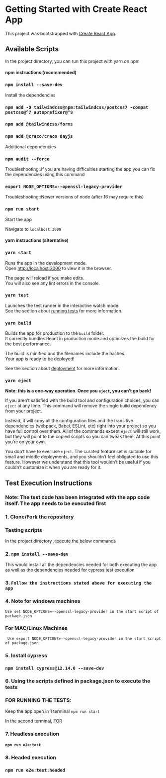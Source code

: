 # Getting Started with Create React App

This project was bootstrapped with [Create React App](https://github.com/facebook/create-react-app).

## Available Scripts

In the project directory, you can run this project with yarn on npm
#### npm instructions (recommended) ####

### `npm install --save-dev`
Install the dependencies

### `npm add -D tailwindcss@npm:tailwindcss/postcss7 -compat postcss@^7 autoprefixer@^9`
### `npm add @tailwindcss/forms`
### `npm add @craco/craco dayjs`
Additional dependencies

### `npm audit --force`
Troubleshooting::If you are having difficulties starting the app you can fix the dependencies using this command 

### `export NODE_OPTIONS=--openssl-legacy-provider`
Troubleshooting::Newer versions of node (after 16 may require this)

### `npm run start`
Start the app

Navigate to `localhost:3000`


#### yarn instructions (alternative) ####

### `yarn start`

Runs the app in the development mode.\
Open [http://localhost:3000](http://localhost:3000) to view it in the browser.

The page will reload if you make edits.\
You will also see any lint errors in the console.

### `yarn test`

Launches the test runner in the interactive watch mode.\
See the section about [running tests](https://facebook.github.io/create-react-app/docs/running-tests) for more information.

### `yarn build`

Builds the app for production to the `build` folder.\
It correctly bundles React in production mode and optimizes the build for the best performance.

The build is minified and the filenames include the hashes.\
Your app is ready to be deployed!

See the section about [deployment](https://facebook.github.io/create-react-app/docs/deployment) for more information.

### `yarn eject`

**Note: this is a one-way operation. Once you `eject`, you can’t go back!**

If you aren’t satisfied with the build tool and configuration choices, you can `eject` at any time. This command will remove the single build dependency from your project.

Instead, it will copy all the configuration files and the transitive dependencies (webpack, Babel, ESLint, etc) right into your project so you have full control over them. All of the commands except `eject` will still work, but they will point to the copied scripts so you can tweak them. At this point you’re on your own.

You don’t have to ever use `eject`. The curated feature set is suitable for small and middle deployments, and you shouldn’t feel obligated to use this feature. However we understand that this tool wouldn’t be useful if you couldn’t customize it when you are ready for it.

## Test Execution Instructions

### Note: The test code has been integrated with the app code itself. The app needs to be executed first

### 1. Clone/Fork the repository 

### Testing scripts
In the project directory ,execute the below commands


### 2. `npm install --save-dev` 
This would install all the dependencies needed for both executing the app as well as the dependencies needed for cypress test execution

### 3. `Follow the instructions stated above for executing the app`

### 4. Note for windows machines 
```Use set NODE_OPTIONS=--openssl-legacy-provider in the start script of package.json ```

### For MAC/Linux Machines
``` Use export NODE_OPTIONS=--openssl-legacy-provider in the start script of package.json```
### 5. Install cypress 

### `npm install cypress@12.14.0 --save-dev`

### 6. Using the scripts defined in package.json to execute the tests
### FOR RUNNING THE TESTS:
Keep the app open in 1 terminal
``` npm run start ```

In the second terminal, FOR
### 7. Headless execution
#### `npm run e2e:test` 

### 8. Headed execution
### `npm run e2e:test:headed`